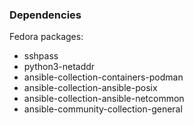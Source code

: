 ### Dependencies
Fedora packages:
- sshpass
- python3-netaddr
- ansible-collection-containers-podman
- ansible-collection-ansible-posix
- ansible-collection-ansible-netcommon
- ansible-community-collection-general
